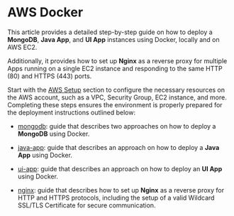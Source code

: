 # AWS Docker

This article provides a detailed step-by-step guide on how to deploy a **MongoDB**, **Java App**, and **UI App** instances using Docker, locally and on AWS EC2.

Additionally, it provides how to set up **Nginx** as a reverse proxy for multiple Apps running on a single EC2 instance and responding to the same HTTP (80) and HTTPS (443) ports.

Start with the [AWS Setup](https://github.com/erebelo/aws-docker/blob/main/setup/AWS%20Setup.md) section to configure the necessary resources on the AWS account, such as a VPC, Security Group, EC2 instance, and more. Completing these steps ensures the environment is properly prepared for the deployment instructions outlined below:

- [mongodb](https://github.com/erebelo/aws-docker/tree/main/mongodb): guide that describes two approaches on how to deploy a **MongoDB** using Docker.

- [java-app](https://github.com/erebelo/aws-docker/tree/main/java-app): guide that describes an approach on how to deploy a **Java App** using Docker.

- [ui-app](https://github.com/erebelo/aws-docker/tree/main/ui-app): guide that describes an approach on how to deploy an **UI App** using Docker.

- [nginx](https://github.com/erebelo/aws-docker/tree/main/nginx): guide that describes how to set up **Nginx** as a reverse proxy for HTTP and HTTPS protocols, including the setup of a valid Wildcard SSL/TLS Certificate for secure communication.
